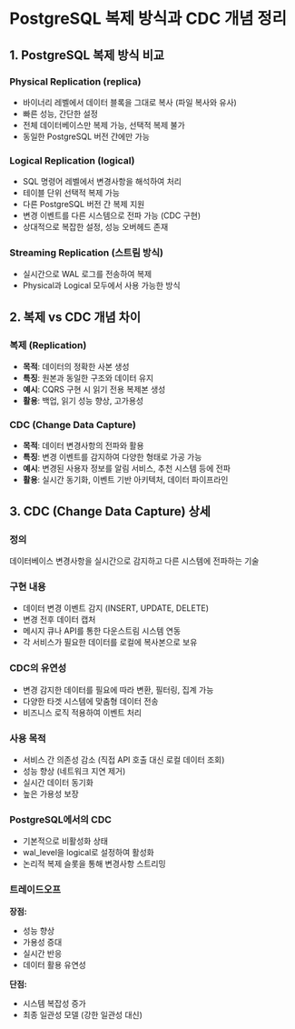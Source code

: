 # PostgreSQL 복제 방식과 CDC 개념 정리

## 1. PostgreSQL 복제 방식 비교

### Physical Replication (replica)
- 바이너리 레벨에서 데이터 블록을 그대로 복사 (파일 복사와 유사)
- 빠른 성능, 간단한 설정
- 전체 데이터베이스만 복제 가능, 선택적 복제 불가
- 동일한 PostgreSQL 버전 간에만 가능

### Logical Replication (logical)
- SQL 명령어 레벨에서 변경사항을 해석하여 처리
- 테이블 단위 선택적 복제 가능
- 다른 PostgreSQL 버전 간 복제 지원
- 변경 이벤트를 다른 시스템으로 전파 가능 (CDC 구현)
- 상대적으로 복잡한 설정, 성능 오버헤드 존재

### Streaming Replication (스트림 방식)
- 실시간으로 WAL 로그를 전송하여 복제
- Physical과 Logical 모두에서 사용 가능한 방식

## 2. 복제 vs CDC 개념 차이

### 복제 (Replication)
- **목적**: 데이터의 정확한 사본 생성
- **특징**: 원본과 동일한 구조와 데이터 유지
- **예시**: CQRS 구현 시 읽기 전용 복제본 생성
- **활용**: 백업, 읽기 성능 향상, 고가용성

### CDC (Change Data Capture)
- **목적**: 데이터 변경사항의 전파와 활용
- **특징**: 변경 이벤트를 감지하여 다양한 형태로 가공 가능
- **예시**: 변경된 사용자 정보를 알림 서비스, 추천 시스템 등에 전파
- **활용**: 실시간 동기화, 이벤트 기반 아키텍처, 데이터 파이프라인

## 3. CDC (Change Data Capture) 상세

### 정의
데이터베이스 변경사항을 실시간으로 감지하고 다른 시스템에 전파하는 기술

### 구현 내용
- 데이터 변경 이벤트 감지 (INSERT, UPDATE, DELETE)
- 변경 전후 데이터 캡처
- 메시지 큐나 API를 통한 다운스트림 시스템 연동
- 각 서비스가 필요한 데이터를 로컬에 복사본으로 보유

### CDC의 유연성
- 변경 감지한 데이터를 필요에 따라 변환, 필터링, 집계 가능
- 다양한 타겟 시스템에 맞춤형 데이터 전송
- 비즈니스 로직 적용하여 이벤트 처리

### 사용 목적
- 서비스 간 의존성 감소 (직접 API 호출 대신 로컬 데이터 조회)
- 성능 향상 (네트워크 지연 제거)
- 실시간 데이터 동기화
- 높은 가용성 보장

### PostgreSQL에서의 CDC
- 기본적으로 비활성화 상태
- wal_level을 logical로 설정하여 활성화
- 논리적 복제 슬롯을 통해 변경사항 스트리밍

### 트레이드오프
**장점:**
- 성능 향상
- 가용성 증대
- 실시간 반응
- 데이터 활용 유연성

**단점:**
- 시스템 복잡성 증가
- 최종 일관성 모델 (강한 일관성 대신)
